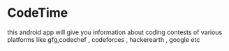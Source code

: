 # CodeTime
this android app will give you information about coding contests of various platforms like gfg,codechef , codeforces , hackerearth , google etc
